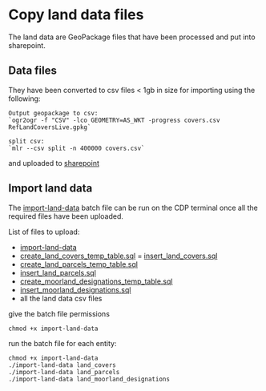 # Copy land data files

The land data are GeoPackage files that have been processed and put into sharepoint.

## Data files

They have been converted to csv files < 1gb in size for importing using the following:

```
Output geopackage to csv:
`ogr2ogr -f "CSV" -lco GEOMETRY=AS_WKT -progress covers.csv RefLandCoversLive.gpkg`

split csv:
`mlr --csv split -n 400000 covers.csv`
```

and uploaded to [sharepoint](https://defra.sharepoint.com/teams/Team1645/Restricted_FCP%20RPS%20Future/Forms/AllItems.aspx?id=%2Fteams%2FTeam1645%2FRestricted%5FFCP%20RPS%20Future%2FData%20Extracts%2FLMS%20Data&viewid=f5678bbd%2Dae3a%2D4cd4%2D9f4c%2Dab8e79452a94&e=5%3A476e1a591f0d4eccaf68623c67987081&sharingv2=true&fromShare=true&at=9&CID=274e8249%2Dca8a%2D4bd9%2D98c2%2D72693cc19784&FolderCTID=0x0120003E0DBE7EBC40834DB6321029329D6BBB)

## Import land data

The [import-land-data](./import-land-data) batch file can be run on the CDP terminal once all the required files have been uploaded.

List of files to upload:
- [import-land-data](./import-land-data)
- [create_land_covers_temp_table.sql](./land_covers/create_land_covers_temp_table.sql)
= [insert_land_covers.sql](./land_covers/insert_land_covers.sql)
- [create_land_parcels_temp_table.sql](./land_parcels/create_land_parcels_temp_table.sql)
- [insert_land_parcels.sql](./land_parcels/insert_land_parcels.sql)
- [create_moorland_designations_temp_table.sql](./moorland_designations/create_moorland_designations_temp_table.sql)
- [insert_moorland_designations.sql](./moorland_designations/insert_moorland_designations.sql)
- all the land data csv files

give the batch file permissions
```
chmod +x import-land-data
```
run the batch file for each entity:
```
chmod +x import-land-data
./import-land-data land_covers
./import-land-data land_parcels
./import-land-data land_moorland_designations
```